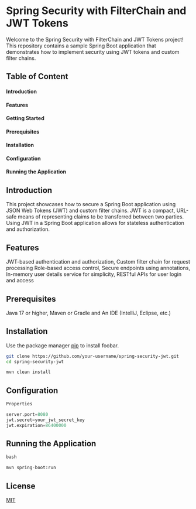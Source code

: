 # Spring Security with FilterChain and JWT Tokens
Welcome to the Spring Security with FilterChain and JWT Tokens project! This repository contains a sample Spring Boot application that demonstrates how to implement security using JWT tokens and custom filter chains.
## Table of Content
#### Introduction
#### Features
#### Getting Started
#### Prerequisites
#### Installation
#### Configuration
#### Running the Application
## Introduction
This project showcases how to secure a Spring Boot application using JSON Web Tokens (JWT) and custom filter chains. JWT is a compact, URL-safe means of representing claims to be transferred between two parties. Using JWT in a Spring Boot application allows for stateless authentication and authorization.

## Features
JWT-based authentication and authorization,
Custom filter chain for request processing
Role-based access control, 
Secure endpoints using annotations,
In-memory user details service for simplicity,
RESTful APIs for user login and access


## Prerequisites
Java 17 or higher,
Maven or Gradle and
An IDE (IntelliJ, Eclipse, etc.)

## Installation

Use the package manager [pip](https://pip.pypa.io/en/stable/) to install foobar.

```bash
git clone https://github.com/your-username/spring-security-jwt.git
cd spring-security-jwt

```
```bash
mvn clean install
```



## Configuration
```python
Properties

server.port=8080
jwt.secret=your_jwt_secret_key
jwt.expiration=86400000
```

## Running the Application
```python
bash

mvn spring-boot:run
```
## License

[MIT](https://choosealicense.com/licenses/mit/)
